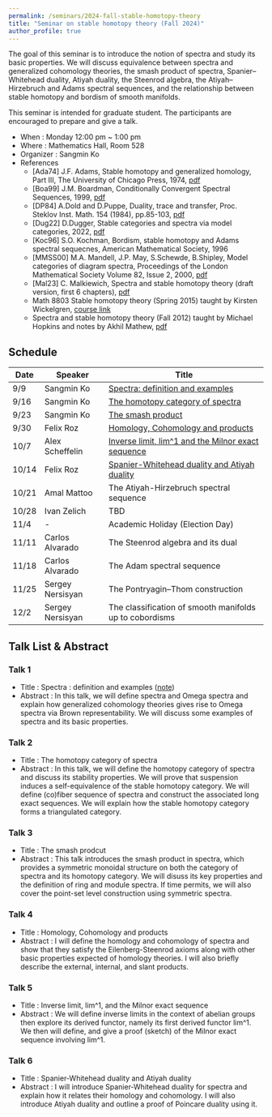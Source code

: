 ```yaml
---
permalink: /seminars/2024-fall-stable-homotopy-theory
title: "Seminar on stable homotopy theory (Fall 2024)"
author_profile: true
---
```


The goal of this seminar is to introduce the notion of spectra and study its basic properties. We will discuss equivalence between spectra and generalized cohomology theories, the smash product of spectra, Spanier–Whitehead duality, Atiyah duality, the Steenrod algebra, the Atiyah–Hirzebruch and Adams spectral sequences, and the relationship between stable homotopy and bordism of smooth manifolds.

This seminar is intended for graduate student. The participants are encouraged to prepare and give a talk.

- When : Monday 12:00 pm ~ 1:00 pm
- Where : Mathematics Hall, Room 528
- Organizer : Sangmin Ko
- References
    - [Ada74] J.F. Adams, Stable homotopy and generalized homology, Part III, The University of Chicago Press, 1974, [pdf](https://people.math.rochester.edu/faculty/doug/otherpapers/Adams-SHGH-latex.pdf)
    - [Boa99] J.M. Boardman, Conditionally Convergent Spectral Sequences, 1999, [pdf](https://hopf.math.purdue.edu/Boardman/ccspseq.pdf)
    - [DP84] A.Dold and D.Puppe, Duality, trace and transfer, Proc. Steklov Inst. Math. 154 (1984), pp.85-103, [pdf](https://www.maths.ed.ac.uk/~v1ranick/papers/doldpup2.pdf)
    - [Dug22] D.Dugger, Stable categories and spectra via model categories, 2022, [pdf](https://pages.uoregon.edu/ddugger/spectra.pdf)
    - [Koc96] S.O. Kochman, Bordism, stable homotopy and Adams spectral sequecnes, American Mathematical Society, 1996
    - [MMSS00] M.A. Mandell, J.P. May, S.Schewde, B.Shipley, Model categories of diagram spectra, Proceedings of the London Mathematical 
    Society Volume 82, Issue 2, 2000, [pdf](http://www.math.uchicago.edu/~may/PAPERS/mmssLMSDec30.pdf)
    - [Mal23] C. Malkiewich, Spectra and stable homotopy theory (draft version, first 6 chapters), [pdf](https://people.math.binghamton.edu/malkiewich/spectra_book_draft.pdf)
    - Math 8803 Stable homotopy theory (Spring 2015) taught by Kirsten Wickelgren, [course link](https://services.math.duke.edu/~kgw/8803_Stable/)
    - Spectra and stable homotopy theory (Fall 2012) taught by Michael Hopkins and notes by Akhil Mathew, [pdf](https://math.uchicago.edu/~amathew/256y.pdf)

    
## Schedule

| Date | Speaker | Title |
| ----- | ------- | ----------- |
| 9/9 | Sangmin Ko | [Spectra: definition and examples](#talk-1)  |
| 9/16 | Sangmin Ko | [The homotopy category of spectra](#talk-2) |
| 9/23 | Sangmin Ko | [The smash product](#talk-3) |
| 9/30 | Felix Roz | [Homology, Cohomology and products](#talk-4) |
| 10/7 | Alex Scheffelin | [Inverse limit, lim^1 and the Milnor exact sequence](#talk-5) |
| 10/14 | Felix Roz | [Spanier-Whitehead duality and Atiyah duality](#talk-6) |
| 10/21 | Amal Mattoo | The Atiyah-Hirzebruch spectral sequence |
| 10/28 | Ivan Zelich | TBD |
| 11/4 | - |  Academic Holiday (Election Day) |
| 11/11 | Carlos Alvarado | The Steenrod algebra and its dual |
| 11/18 | Carlos Alvarado | The Adam spectral sequence |
| 11/25 | Sergey Nersisyan | The Pontryagin–Thom construction |
| 12/2 | Sergey Nersisyan | The classification of smooth manifolds up to cobordisms |



## Talk List & Abstract
### Talk 1
* Title : Spectra : definition and examples ([note](https://smko77.github.io/files/seminar_sh_week1.pdf))
* Abstract : In this talk, we will define spectra and Omega spectra and explain how generalized cohomology theories gives rise to Omega spectra via Brown representability. We will discuss some examples of spectra and its basic properties.

### Talk 2
* Title : The homotopy category of spectra
* Abstract : In this talk, we will define the homotopy category of spectra and discuss its stability properties. We will prove that suspension induces a self-equivalence of the stable homotopy category. We will define (co)fiber sequence of spectra and construct the associated long exact sequences. We will explain how the stable homotopy category forms a triangulated category.

### Talk 3
* Title : The smash prodcut
* Abstract : This talk introduces the smash product in spectra, which provides a symmetric monoidal structure on both the category of spectra and its homotopy category. We will disuss its key properties and the definition of ring and module spectra. If time permits, we will also cover the point-set level construction using symmetric spectra.

### Talk 4
* Title : Homology, Cohomology and products
* Abstract : I will define the homology and cohomology of spectra and show that they satisfy the Eilenberg-Steenrod axioms along with other basic properties expected of homology theories. I will also briefly describe the external, internal, and slant products.

### Talk 5
* Title : Inverse limit, lim^1, and the Milnor exact sequence
* Abstract : We will define inverse limits in the context of abelian groups then explore its derived functor, namely its first derived functor lim^1. We then will define, and give a proof (sketch) of the Milnor exact sequence involving lim^1.

### Talk 6
* Title : Spanier-Whitehead duality and Atiyah duality
* Abstract : I will introduce Spanier-Whitehead duality for spectra and explain how it relates their homology and cohomology. I will also introduce Atiyah duality and outline a proof of Poincare duality using it.
